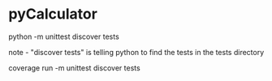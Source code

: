 # pyCalculator
python -m unittest discover tests

note - "discover tests" is telling python to find the tests in the tests directory

coverage run -m unittest discover tests
